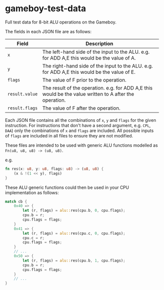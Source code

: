 # gameboy-test-data

Full test data for 8-bit ALU operations on the Gameboy.

The fields in each JSON file are as follows:

| Field          | Description                                                                                              |
| -------------- | -------------------------------------------------------------------------------------------------------- |
| `x`            | The left-hand side of the input to the ALU. e.g. for ADD A,E this would be the value of A.               |
| `y`            | The right-hand side of the input to the ALU. e.g. for ADD A,E this would be the value of E.              |
| `flags`        | The value of F prior to the operation.                                                                   |
| `result.value` | The result of the operation.  e.g. for ADD A,E this would be the value written to A after the operation. |
| `result.flags` | The value of F after the operation.                                                                      |

Each JSON file contains all the combinations of `x`, `y` and `flags` for the given instruction. For instructions that don't have a second argument, e.g. `CPL`, `DAA`) only the combinations of `x` and `flags` are included. All possible inputs of `flags` are included in all files to ensure they are not modified.

These files are intended to be used with generic ALU functions modelled as `Fn(u8, u8, u8) -> (u8, u8)`.

e.g.
```rust
fn res(x: u8, y: u8, flags: u8) -> (u8, u8) {
    (x & !(1 << y), flags)
}
```

These ALU generic functions could then be used in your CPU implementation as follows:
```rust
match cb {
    0x40 => {
        let (r, flags) = alu::res(cpu.b, 0, cpu.flags);
        cpu.b = r;
        cpu.flags = flags;
    }
    0x41 => {
        let (r, flags) = alu::res(cpu.c, 0, cpu.flags);
        cpu.c = r;
        cpu.flags = flags;
    }
    // ...
    0x50 => {
        let (r, flags) = alu::res(cpu.b, 1, cpu.flags);
        cpu.b = r;
        cpu.flags = flags;
    }
    // ...
}
```